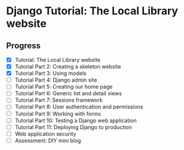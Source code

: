 # Django Tutorial: The Local Library website

## Progress

- [x] Tutorial: The Local Library website
- [x] Tutorial Part 2: Creating a skeleton website
- [x] Tutorial Part 3: Using models
- [ ] Tutorial Part 4: Django admin site
- [ ] Tutorial Part 5: Creating our home page
- [ ] Tutorial Part 6: Generic list and detail views
- [ ] Tutorial Part 7: Sessions framework
- [ ] Tutorial Part 8: User authentication and permissions
- [ ] Tutorial Part 9: Working with forms
- [ ] Tutorial Part 10: Testing a Django web application
- [ ] Tutorial Part 11: Deploying Django to production
- [ ] Web application security
- [ ] Assessment: DIY mini blog